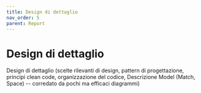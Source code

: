 ```yaml
---
title: Design di dettaglio
nav_order: 5
parent: Report
---
```

# Design di dettaglio
Design di dettaglio (scelte rilevanti di design, pattern di progettazione, principi clean code, organizzazione del codice, Descrizione Model (Match, Space) -- corredato da pochi ma efficaci diagrammi)

